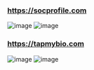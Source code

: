 ### https://socprofile.com
![image](https://user-images.githubusercontent.com/87380272/179315815-174c0428-6319-489e-b203-115cbccda903.png)
![image](https://user-images.githubusercontent.com/87380272/179315793-37ce1810-2f47-4ebd-bf49-7d5c657c00bb.png)

### https://tapmybio.com

![image](https://user-images.githubusercontent.com/87380272/179316151-6721b413-4487-4c60-8f21-19680d7d0848.png)
![image](https://user-images.githubusercontent.com/87380272/179316165-99c21a51-3083-4e01-b78c-201aaa6eedc8.png)
